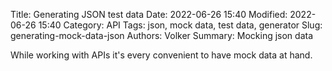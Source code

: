 Title: Generating JSON test data
Date: 2022-06-26 15:40
Modified: 2022-06-26 15:40
Category: API
Tags: json, mock data, test data, generator
Slug: generating-mock-data-json
Authors: Volker
Summary: Mocking json data

While working with APIs it's every convenient to have mock data at hand.   
